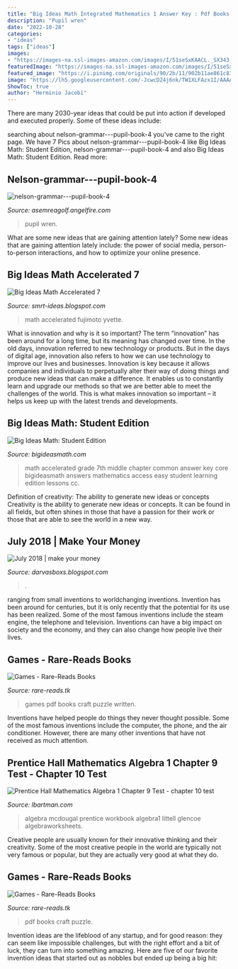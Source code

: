 ```yaml
---
title: "Big Ideas Math Integrated Mathematics 1 Answer Key : Pdf Books Craft Puzzle"
description: "Pupil wren"
date: "2022-10-28"
categories:
- "ideas"
tags: ["ideas"]
images:
- "https://images-na.ssl-images-amazon.com/images/I/51seSxKAACL._SX343_BO1,204,203,200_.jpg"
featuredImage: "https://images-na.ssl-images-amazon.com/images/I/51seSxKAACL._SX343_BO1,204,203,200_.jpg"
featured_image: "https://i.pinimg.com/originals/90/2b/11/902b11ae861c8320c8fbca05848da285.png"
image: "https://lh5.googleusercontent.com/-JcwcD24j6nk/TW1XLFAzx1I/AAAAAAAAADE/NfC0-v7876Y/s1600/Ch3+Practice+Test+A.jpg"
ShowToc: true
author: "Herminio Jacobi"
---
```



There are many 2030-year ideas that could be put into action if developed and executed properly. Some of these ideas include:

	

		
searching about nelson-grammar---pupil-book-4 you've came to the right page. We have 7 Pics about nelson-grammar---pupil-book-4 like Big Ideas Math: Student Edition, nelson-grammar---pupil-book-4 and also Big Ideas Math: Student Edition. Read more:
		
    
## Nelson-grammar---pupil-book-4

<img loading=lazy src="https://d1w7fb2mkkr3kw.cloudfront.net/assets/images/book/lrg/9780/1742/9780174247067.jpg" onerror="this.onerror=null;this.src='https://tse4.mm.bing.net/th?id=OIP.BTKfQsiscYrXr7hH4qYwHAAAAA&amp;pid=15.1';" alt="nelson-grammar---pupil-book-4">

_Source: asemreagolf.angelfire.com_

>pupil wren. 

	

What are some new ideas that are gaining attention lately?
Some new ideas that are gaining attention lately include: the power of social media, person-to-person interactions, and how to optimize your online presence.

    
## Big Ideas Math Accelerated 7

<img loading=lazy src="https://www.ohsd.net/cms/lib/WA01919452/Centricity/Domain/1833/Math7AText.png" onerror="this.onerror=null;this.src='https://tse1.mm.bing.net/th?id=OIP.V6F4L5WBThnfC8tlpTkj6QHaJ7&amp;pid=15.1';" alt="Big Ideas Math Accelerated 7">

_Source: smrt-ideas.blogspot.com_

>math accelerated fujimoto yvette. 

	

What is innovation and why is it so important?
The term “innovation” has been around for a long time, but its meaning has changed over time. In the old days, innovation referred to new technology or products. But in the days of digital age, innovation also refers to how we can use technology to improve our lives and businesses.
Innovation is key because it allows companies and individuals to perpetually alter their way of doing things and produce new ideas that can make a difference. It enables us to constantly learn and upgrade our methods so that we are better able to meet the challenges of the world. This is what makes innovation so important – it helps us keep up with the latest trends and developments.

    
## Big Ideas Math: Student Edition

<img loading=lazy src="https://www.bigideasmath.com/uploads/images/home/cc_cover_images/cc_cvr_red_adv_pe.png" onerror="this.onerror=null;this.src='https://tse2.mm.bing.net/th?id=OIP.McEBeT7U4K68VfXfSK7nMgAAAA&amp;pid=15.1';" alt="Big Ideas Math: Student Edition">

_Source: bigideasmath.com_

>math accelerated grade 7th middle chapter common answer key core bigideasmath answers mathematics access easy student learning edition lessons cc. 

	

Definition of creativity: The ability to generate new ideas or concepts
Creativity is the ability to generate new ideas or concepts. It can be found in all fields, but often shines in those that have a passion for their work or those that are able to see the world in a new way.

    
## July 2018 | Make Your Money

<img loading=lazy src="https://i.pinimg.com/originals/90/2b/11/902b11ae861c8320c8fbca05848da285.png" onerror="this.onerror=null;this.src='https://tse3.mm.bing.net/th?id=OIP.GE1XabSjaKrq5TcRYgHd-AHaIx&amp;pid=15.1';" alt="July 2018 | make your money">

_Source: darvasboxs.blogspot.com_

>. 

	

ranging from small inventions to worldchanging inventions.
Invention has been around for centuries, but it is only recently that the potential for its use has been realized. Some of the most famous inventions include the steam engine, the telephone and television. Inventions can have a big impact on society and the economy, and they can also change how people live their lives.

    
## Games - Rare-Reads Books

<img loading=lazy src="https://images-na.ssl-images-amazon.com/images/I/51seSxKAACL._SX343_BO1,204,203,200_.jpg" onerror="this.onerror=null;this.src='https://tse4.mm.bing.net/th?id=OIP.b59LVXyh9rrSwsBg-miJgwAAAA&amp;pid=15.1';" alt="Games - Rare-Reads Books">

_Source: rare-reads.tk_

>games pdf books craft puzzle written. 

	

Inventions have helped people do things they never thought possible. Some of the most famous inventions include the computer, the phone, and the air conditioner. However, there are many other inventions that have not received as much attention.

    
## Prentice Hall Mathematics Algebra 1 Chapter 9 Test - Chapter 10 Test

<img loading=lazy src="https://lh5.googleusercontent.com/-JcwcD24j6nk/TW1XLFAzx1I/AAAAAAAAADE/NfC0-v7876Y/s1600/Ch3+Practice+Test+A.jpg" onerror="this.onerror=null;this.src='https://tse3.mm.bing.net/th?id=OIP.WvLpz2RPel3FvS4yY1DwnQHaJ8&amp;pid=15.1';" alt="Prentice Hall Mathematics Algebra 1 Chapter 9 Test - chapter 10 test">

_Source: lbartman.com_

>algebra mcdougal prentice workbook algebra1 littell glencoe algebraworksheets. 

	

Creative people are usually known for their innovative thinking and their creativity. Some of the most creative people in the world are typically not very famous or popular, but they are actually very good at what they do.

    
## Games - Rare-Reads Books

<img loading=lazy src="https://images-na.ssl-images-amazon.com/images/I/5152pVeUYmL._SX315_BO1,204,203,200_.jpg" onerror="this.onerror=null;this.src='https://tse3.mm.bing.net/th?id=OIP.uOKs1G5OnUeVsQo_epe5EwAAAA&amp;pid=15.1';" alt="Games - Rare-Reads Books">

_Source: rare-reads.tk_

>pdf books craft puzzle. 

	

Invention ideas are the lifeblood of any startup, and for good reason: they can seem like impossible challenges, but with the right effort and a bit of luck, they can turn into something amazing. Here are five of our favorite invention ideas that started out as nobbles but ended up being a big hit:

